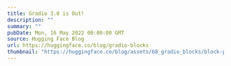 ```yaml
---
title: Gradio 3.0 is Out!
description: ""
summary: ""
pubDate: Mon, 16 May 2022 00:00:00 GMT
source: Hugging Face Blog
url: https://huggingface.co/blog/gradio-blocks
thumbnail: "https://huggingface.co/blog/assets/68_gradio_blocks/block-party.png"
---
```


